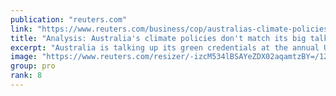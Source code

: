 ```yaml
---
publication: "reuters.com"
link: "https://www.reuters.com/business/cop/australias-climate-policies-dont-match-its-big-talk-cop27-2022-11-20/"
title: "Analysis: Australia's climate policies don't match its big talk at COP27"
excerpt: "Australia is talking up its green credentials at the annual U.N. climate summit, but its policies do not match the portrayal as it continues to support new mining and energy projects, and fuels the cr"
image: "https://www.reuters.com/resizer/-izcM534lBSAYeZDX02aqamtzBY=/1200x628/smart/filters:quality(80)/cloudfront-us-east-2.images.arcpublishing.com/reuters/X7YIOP5CDJNFFK3SA6IQ66EE6E.jpg"
group: pro
rank: 8
---
```

